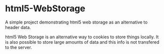 html5-WebStorage
================

A simple project demonstrating html5 web storage as an alternative to header data.

html5 Web Storage is an alternative way to cookies to store things locally.  It is also possible to store large amounts of data and this info is not transfered to the server.

